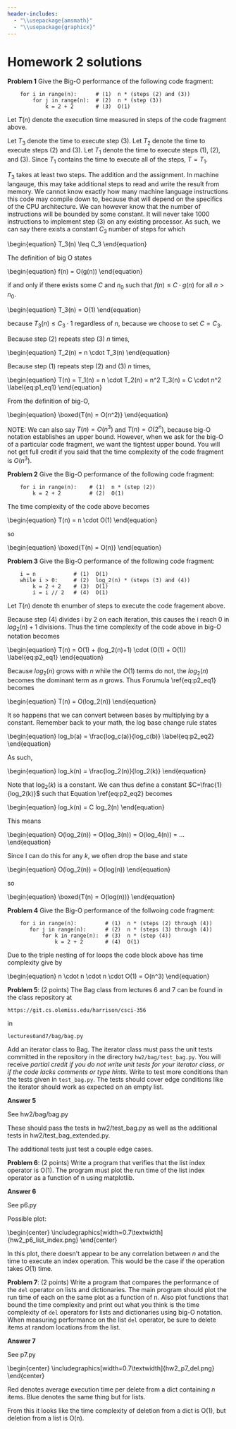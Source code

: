 ```yaml
---
header-includes:
  - "\\usepackage{amsmath}"
  - "\\usepackage{graphicx}"
---
```


# Homework 2 solutions

<!--
These solutions are written in markdown using latex for math.  markdown is 
meant to be readable as text, but it doesn't handle math well.  latex provides the
best math editing environment I know, and pandoc can convert the markdown
into beautiful pdf using latex to render the math.

If I were writing a paper for publication, I would use latex directly
for everything, but I would not use it in a programming class, because markdown 
is recognized by many development tools including gitlab, github, and pycharm.

So that you don't have to figure out how to use pandoc, I committed the pdf file
directly into our class git repository.  git can store non-code, but git 
will not try to merge changes to such files.  Although I put the pdf in 
git, I only place non-code into git repositories sparingly.
-->

**Problem 1** Give the Big-O performance of the following code fragment:

```
    for i in range(n):      # (1)  n * (steps (2) and (3))
        for j in range(n):  # (2)  n * (step (3))
            k = 2 + 2       # (3)  O(1)
```

Let $T(n)$ denote the execution time measured in steps of the
code fragment above.

Let $T_3$ denote the time to execute step (3).
Let $T_2$ denote the time to execute steps (2) and (3).
Let $T_1$ denote the time to execute steps (1), (2), and (3).
Since $T_1$ contains the time to execute all of the steps, $T = T_1$.

$T_3$ takes at least two steps.  The addition and the assignment.  In
machine langauge, this may take additional steps to read and write the
result from memory.  We cannot know exactly how many machine language
instructions this code may compile down to, because that will depend
on the specifics of the CPU architecture.  We can however know that
the number of instructions will be bounded by some constant.  It will
never take 1000 instructions to implement step (3) on any existing
processor.  As such, we can say there exists a constant $C_3$ number
of steps for which

\begin{equation}
  T_3(n) \leq C_3
\end{equation}

The definition of big O states

\begin{equation}
  f(n) = O(g(n)) 
\end{equation}

if and only if there exists some $C$ and $n_0$ such that
$f(n) \leq C\cdot g(n)$ for all $n > n_0$.

\begin{equation}
 T_3(n) = O(1)
\end{equation}

because $T_3(n) \leq C_3 \cdot 1$ regardless of $n$, because
we choose to set $C=C_3$.


Because step (2) repeats step (3) $n$ times,

\begin{equation}
 T_2(n) = n \cdot T_3(n)
\end{equation}

Because step (1) repeats step (2) and (3) $n$ times,

\begin{equation}
T(n) = T_1(n) = n \cdot T_2(n) = n^2 T_3(n) = C \cdot n^2 \label{eq:p1_eq1}
\end{equation}

From the definition of big-O,

\begin{equation}
  \boxed{T(n) = O(n^2)}
\end{equation}

NOTE: We can also say $T(n) = O(n^3)$ and $T(n) = O(2^n)$, because
big-O notation establishes an upper bound.  However, when we ask for
the big-O of a particular code fragment, we want the tightest
upper bound.  You will not get full credit if you said that the
time complexity of the code fragment is $O(n^3)$.

**Problem 2** Give the Big-O performance of the following code fragment:

```
    for i in range(n):    # (1)  n * (step (2))
        k = 2 + 2         # (2)  O(1)
```

The time complexity of the code above becomes

\begin{equation}
  T(n) = n \cdot O(1)
\end{equation}

so

\begin{equation}
  \boxed{T(n) = O(n)}
\end{equation}

**Problem 3** Give the Big-O performance of the following code fragment:

```
    i = n            # (1)  O(1)
    while i > 0:     # (2)  log_2(n) * (steps (3) and (4))
        k = 2 + 2    # (3)  O(1)
        i = i // 2   # (4)  O(1)
```

Let $T(n)$ denote th enumber of steps to execute the code fragement
above.

Because step (4) divides i by 2 on each iteration, this causes
the i reach 0 in $log_2(n)+1$ divisions.  Thus the time complexity
of the code above in big-O notation becomes

\begin{equation}
   T(n) = O(1) + (log_2(n)+1) \cdot (O(1) + O(1))    \label{eq:p2_eq1}
\end{equation}

Because $log_2(n)$ grows with $n$ while the $O(1)$ terms do not, 
the $log_2(n)$ becomes the dominant term as $n$ grows.  Thus
Forumula \ref{eq:p2_eq1} becomes

\begin{equation}
  T(n) = O(log_2(n))
\end{equation}

It so happens that we can convert between bases by multiplying
by a constant.  Remember back to your math, the log base change rule states

\begin{equation}
  log_b(a) = \frac{log_c(a)}{log_c(b)}  \label{eq:p2_eq2}
\end{equation}

As such,

\begin{equation}
 log_k(n) = \frac{log_2(n)}{log_2(k)}
\end{equation}

Note that $\log_2(k)$ is a constant.  We can thus define a constant
$C=\frac{1}{log_2(k)}$ such that Equation \ref{eq:p2_eq2} becomes

\begin{equation}
 log_k(n) = C log_2(n)
\end{equation}

This means

\begin{equation}
  O(log_2(n)) = O(log_3(n)) = O(log_4(n)) = ...
\end{equation}

Since I can do this for any $k$, we often drop the base and state

\begin{equation}
  O(log_2(n)) = O(log(n))
\end{equation}

so

\begin{equation}
  \boxed{T(n) = O(log(n))}
\end{equation}

**Problem 4** Give the Big-O performance of the follwoing code fragment:

```
    for i in range(n):         # (1)  n * (steps (2) through (4))
       for j in range(n):      # (2)  n * (steps (3) through (4))
           for k in range(n):  # (3)  n * (step (4))
               k = 2 + 2       # (4)  O(1)  
```

Due to the triple nesting of for loops the code block above has time
complexity give by 

\begin{equation}
  n \cdot n \cdot n \cdot O(1) = O(n^3)
\end{equation}


**Problem 5**: (2 points) The Bag class from lectures 6 and 7 can be
found in the class repository at

    https://git.cs.olemiss.edu/harrison/csci-356

in

    lectures6and7/bag/bag.py
    
Add an iterator class to Bag.  The iterator class must pass the unit
tests committed in the repository in the directory
`hw2/bag/test_bag.py`.  You will receive *partial credit if you do not
write unit tests for your iterator class, or if the code lacks comments
or type hints.*  Write to test more conditions than the tests given
in `test_bag.py`.  The tests should cover edge conditions like the 
iterator should work as expected on an empty list.

**Answer 5**

See hw2/bag/bag.py

These should pass the tests in hw2/test_bag.py as well as the
additional tests in hw2/test_bag_extended.py.

The additional tests just test a couple edge cases.


**Problem 6**: (2 points) Write a program that verifies that the list
index operator is O(1).  The program must plot the run time of the
list index operator as a function of n using matplotlib.

**Answer 6**

See p6.py

Possible plot:

\begin{center}
\includegraphics[width=0.7\textwidth]{hw2_p6_list_index.png}
\end{center}

In this plot, there doesn't appear to be any correlation between $n$ and 
the time to execute an index operation.   This would be the case
if the operation takes $O(1)$ time.


**Problem 7**: (2 points) Write a program that compares the performance of the
`del` operator on lists and dictionaries.  The main program should plot
the run time of each on the same plot as a function of n.  Also plot
functions that bound the time complexity and print out what you think
is the time complexity of `del` operators for lists and dictionaries
using big-O notation.  When measuring performance on the list `del`
operator, be sure to delete items at random locations from the list.

**Answer 7**

See p7.py

\begin{center}
\includegraphics[width=0.7\textwidth]{hw2_p7_del.png}
\end{center}

Red denotes average execution time per delete from a dict containing
$n$ items.  Blue denotes the same thing but for lists.

From this it looks like the time complexity of deletion from a dict is
O(1), but deletion from a list is O(n).
